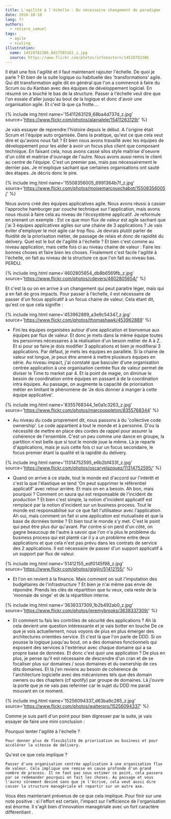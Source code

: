 ```yaml
---
title: L'agilité à l'échelle : Du nécessaire changement de paradigme
date: 2016-10-18
lang: fr
authors:
  - retiere_samuel
tags:
  - agile
  - scaling
illustration:
  name: 14519782386_8d27585161_z.jpg
  source: https://www.flickr.com/photos/infomastern/14519782386
---
```


Il était une fois l'agilité et il faut maintenant rajouter l'échelle. De quoi je parle ? Et bien de la suite logique ou habituelle des 'transformations' agile. Qui dit transformation agile dit en général que l'on a commencé à faire du Scrum ou du Kanban avec des équipes de développement logiciel. En résumé on a touché le bas de la structure. Passer à l'échelle veut dire que l'on essaie d'aller jusqu'au bout de la logique et donc d'avoir une organisation agile. Et c'est là que ça frotte....

{% include img.html
    name='15411263129_68ba4d737d_z.jpg'
    source='https://www.flickr.com/photos/alainalele/15411263129/'
%}

Je vais essayer de reprendre l'histoire depuis le début. A l'origine était Scrum et l'équipe auto organisée. Dans la pratique, qu'est ce que cela veut dire et qu'avons nous fait ? Et bien nous avons travaillé avec les équipes de développement pour les aider à avoir un focus plus client que composant technique. En faisant cela, nous avons cassé silos style maitrise d'oeuvre d'un côté et maitrise d'ouvrage de l'autre. Nous avons aussi remis le client au centre de l'équipe. C'est un premier pas, mais pas nécessairement le dernier pas. Je m'explique sachant que certaines organisations ont sauté des étapes. Je décris donc le pire.


{% include img.html
    name='15508356005_6991364b7f_z.jpg'
    source='https://www.flickr.com/photos/moisemarcouxchabot/15508356005/'
%}

Nous avons créé des équipes applicatives agile. Nous avons réussi à casser l'approche hamburger par couche technique sur l'application, mais avons nous réussi à faire cela au niveau de l'écosystème applicatif. Je reformule en prenant un exemple : Est ce que mon flux de valeur est agile sachant que j'ai 3 équipes applicatives agiles sur une chaine de 3 applications ? Je vais éviter d'employer le mot agile car trop flou. Je devrais plutôt parler de fluidité de la priorisation métier, de passage de relais et donc de rapidité du delivery. Quel est le but de l'agilité à l'échelle ? Et bien c'est comme au niveau application, mais cette fois ci au niveau chaine de valeur : Faire les bonnes choses et faire bien les choses. Finalement c'est facile l'agilité à l'échelle, on fait au niveau de la structure ce que l'on fait au niveau bas. PERDU.


{% include img.html
    name='4602805654_db8b6569fb_z.jpg'
    source='https://www.flickr.com/photos/cdevers/4602805654/'
%}

Et c'est là ou on en arrive à un changement qui peut paraitre léger, mais qui a en fait de gros impacts. Pour passer à l'échelle, il est nécessaire de passer d'un focus applicatif à un focus chaine de valeur. Cela étant dit, qu'est ce que cela signifie :


{% include img.html
    name='453962889_a3e9c54347_z.jpg'
    source='https://www.flickr.com/photos/thomashawk/453962889'
%}

- Fini les équipes organisées autour d'une application et bienvenue aux équipes par flux de valeur. Et donc je mets dans la même équipe toutes les personnes nécessaires à la réalisation d'un besoin métier de A à Z. Et si pour se faire je dois modifier 3 applications et bien je modifierai 3 applications. Par défaut, je mets les équipes en parallèle. Si la chaine de valeur est longue, je peux être amené à mettre plusieurs équipes en série. Au niveau impact, j'ai constaté que basculer d'une organisation centrée application à une organisation centrée flux de valeur permet de diviser le Time to market par 4. Et la point de magie, on diminue le besoin de coordination entre équipes en passant à de la coordination intra équipes. Au passage, on augmente la capacité de priorisation métier en limitant le phénomène de 'Je dois donner à manger à cette équipe applicative'.


{% include img.html
    name='8355768344_1e0a1c3263_z.jpg'
    source='https://www.flickr.com/photos/marcpoppleton/8355768344'
%}

- Au niveau du code proprement dit, nous passons à du 'collective code ownership'. Le code appartient à tout le monde et à personne. D'ou la nécessité de mettre en place des cordes de rappel pour assurer la cohérence de l'ensemble. C'est un peu comme une dance en groupe, la partition n'est belle que si tout le monde joue la même. Là je reparle d'applications, mais je suis cette fois ci sur un focus secondaire, le focus premier étant la qualité et la rapidité du delivery. 


{% include img.html
    name='11314752595_e6b2bf433f_z.jpg'
    source='https://www.flickr.com/photos/oscarvelazquez/11314752595/'
%}

- Quand on arrive à ce stade, tout le monde est d'accord sur l'intérêt et c'est la que l'élastique se tend 'On peut supprimer le référentiel applicatif' avec retour arrière. Et mais on en a besoin. Ah bon, mais pourquoi ? Comment on saura qui est responsable de l'incident de production ? Et bien c'est simple, la notion d'incident applicatif est remplacé par la notion d'incident sur un business process. Tout le monde est responsabilisé sur ce que fait l'utilisateur avec l'application. Ah oui, mais comment on fait si une application est mutualisée et que la base de données tombe ? Et bien tout le monde s'y met. C'est le point qui peut être plus dur qu'avant. Par contre si on perd d'un côté, on gagne beaucoup de l'autre à savoir que l'on n'a plus le problème du business process qui est planté car il y a un problème entre deux applications et que cela n'est pas prévu dans les contrats de service des 2 applications. Il est nécessaire de passer d'un support applicatif à un support par flux de valeur.


{% include img.html
    name='51412155_edf0145f98_z.jpg'
    source='https://www.flickr.com/photos/gigijin/51412155/'
%}

- Et l'on en revient à la finance. Mais comment on suit l'imputation des budgétaires de l'infrastructure ? Et bien je n'ai même pas envie de répondre. Prends les clés de répartition que tu veux, cela reste de la 'monnaie de singe' et de la répartition interne.


{% include img.html
    name='3638337309_1b2b492ab0_z.jpg'
    source='https://www.flickr.com/photos/jeremybrooks/3638337309/'
%}

- Et comment tu fais les contrôles de sécurité des applications ? Ah là cela devient une question intéressante et je vais botter en touche De ce que je vois actuellement, nous voyons de plus en plus émerger des architectures orientées service. Et c'est là que l'on parle de DDD. Si on pousse la logique jusqu'au bout, on a des domaines fonctionnels qui exposent des services à l'extérieur avec chaque domaine qui a sa propre base de données. Et donc c'est quoi une application ? De plus en plus, je pense qu'il est nécessaire de descendre d'un cran et de se focaliser plus sur domaines / sous domaines et du ownership de ces dits domaines. Et là j'en reviens au besoin de cohérence de l'architecture logicielle avec des mécanismes tels que des domain owners ou des chapters (cf spotify) par groupe de domaines. Là j'ouvre la porte que je ne vais pas refermer car le sujet du DDD me parait mouvant en ce moment.


{% include img.html
    name='15256094337_d63ba9c285_z.jpg'
    source='https://www.flickr.com/photos/walterpro/15256094337'
%}

Comme je suis parti d'un point pour bien digresser par la suite, je vais essayer de faire une mini conclusion :

Pourquoi tenter l'agilité à l'échelle ?

    Pour donner plus de flexibilité de priorisation au business et pour accélérer la vitesse de delivery.

Qu'est ce que cela implique ?

    Passer d'une organisation centrée application à une organisation flux de valeur. Cela implique une remise en cause profonde d'un grand nombre de process. Il ne faut pas sous estimer ce point, cela passera par se redemander pourquoi on fait les choses. Au passage et vous l'aurez sûrement deviné sans que je l'écrive, cela veut aussi dire casser la structure managériale et repartir sur un autre axe.

Vous êtes maintenant prévenus de ce que cela implique. Pour finir sur une note positive : si l'effort est certain, l'impact sur l'efficience de l'organisation est énorme. Il s'agit bien d'innovation managériale avec un fort caractère différentiant    .


